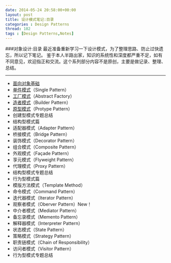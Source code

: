 ```yaml
---
date: 2014-05-24 20:58:00+00:00
layout: post
title: 设计模式笔记:目录
categories : Design Patterns
thread: 102
tags : [Design Patterns,Notes]
---
```


###对象设计:目录
最近准备重新学习一下设计模式，为了整理思路、防止过快遗忘，所以记下笔记。
鉴于本人半路出家，知识的系统性和深度都严重不足，如有不同意见，欢迎指正和交流。这个系列部分内容不是原创，主要是做记录、整理、总结。
***
* [面向对象基础](http://qijun.info/Design-Patterns-Zero)
* [单件模式](http://qijun.info/Design-Patterns-Singleton)（Single Pattern）
* [工厂模式](http://qijun.info/Design-Patterns-Factory)（Abstract Factory）
* [造者模式](http://qijun.info/Design-Patterns-Builder)（Builder Pattern）
* [原型模式](http://qijun.info/Design-Patterns-Prototype)（Protype Pattern）
* 创建型模式专题总结
* 结构型模式篇
* 适配器模式（Adapter Pattern）
* 桥接模式（Bridge Pattern）
* 装饰模式（Decorator Pattern）
* 组合模式（Composite Pattern）
* 外观模式（Façade Pattern）
* 享元模式（Flyweight Pattern）
* 代理模式（Proxy Pattern）
* 结构型模式专题总结
* 行为型模式篇
* 模版方法模式（Template Method）
* 命令模式（Command Pattern）
* 迭代器模式（Iterator Pattern）
* 观察者模式（Oberver Pattern）New！
* 中介者模式（Mediator Pattern）
* 备忘录模式（Memento Pattern）
* 解释器模式（Interpreter Pattern）
* 状态模式（State Pattern）
* 策略模式（Strategy Pattern）
* 职责链模式（Chain of Responsibility）
* 访问者模式（Visitor Pattern）
* 行为型模式专题总结